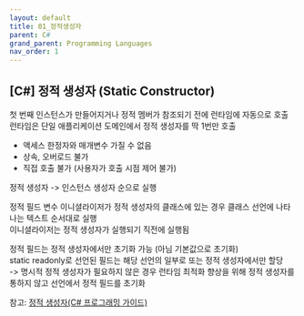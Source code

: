 ```yaml
---
layout: default
title: 01_정적생성자
parent: C#
grand_parent: Programming Languages
nav_order: 1
---
```


## [C#] 정적 생성자 (Static Constructor)


첫 번째 인스턴스가 만들어지거나 정적 멤버가 참조되기 전에 런타임에 자동으로 호출  
런타임은 단일 애플리케이션 도메인에서 정적 생성자를 딱 1번만 호출  


- 액세스 한정자와 매개변수 가질 수 없음  
- 상속, 오버로드 불가  
- 직접 호출 불가 (사용자가 호출 시점 제어 불가)  


정적 생성자 -> 인스턴스 생성자 순으로 실행


정적 필드 변수 이니셜라이저가 정적 생성자의 클래스에 있는 경우 클래스 선언에 나타나는 텍스트 순서대로 실행  
이니셜라이저는 정적 생성자가 실행되기 직전에 실행됨  


정적 필드는 정적 생성자에서만 초기화 가능 (아님 기본값으로 초기화)  
static readonly로 선언된 필드는 해당 선언의 일부로 또는 정적 생성자에서만 할당   
-> 명시적 정적 생성자가 필요하지 않은 경우 런타임 최적화 향상을 위해 정적 생성자를 통하지 않고 선언에서 정적 필드를 초기화  

  
  
  
참고: [정적 생성자(C# 프로그래밍 가이드)](https://learn.microsoft.com/ko-kr/dotnet/csharp/programming-guide/classes-and-structs/static-constructors)
